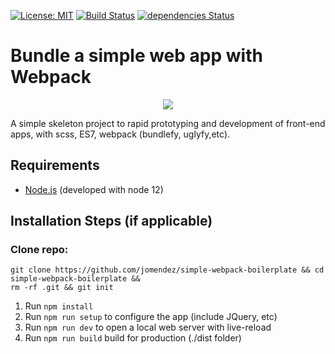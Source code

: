 [![License: MIT](https://img.shields.io/badge/License-MIT-yellow.svg)](https://opensource.org/licenses/MIT) [![Build Status](https://travis-ci.org/jomendez/simple-webpack-boilerplate.svg?branch=master)](https://travis-ci.org/jomendez/simple-webpack-boilerplate)  [![dependencies Status](https://david-dm.org/jomendez/simple-webpack-boilerplate/status.svg)](https://david-dm.org/jomendez/simple-webpack-boilerplate)

# Bundle a simple web app with Webpack

<p align="center">
  <img src="https://user-images.githubusercontent.com/8228498/78913687-60067200-7a57-11ea-80de-66a3feea8c74.png">
</p>

A simple skeleton project to rapid prototyping and development of front-end apps, with scss, ES7, webpack (bundlefy, uglyfy,etc).

## Requirements

* [Node.js](http://nodejs.org/) (developed with node 12)

## Installation Steps (if applicable)

### Clone repo:
```
git clone https://github.com/jomendez/simple-webpack-boilerplate && cd simple-webpack-boilerplate && 
rm -rf .git && git init
````

1. Run `npm install` 
2. Run `npm run setup` to configure the app (include JQuery, etc)
3. Run `npm run dev` to open a local web server with live-reload 
4. Run `npm run build` build for production (./dist folder) 

